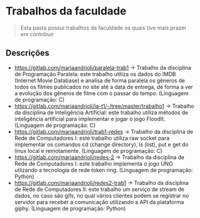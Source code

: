 # Trabalhos da faculdade
> Esta pasta possui trabalhos da faculdade os quais tive mais prazer em contribuir

## Descrições
- https://gitlab.com/mariaandrioli/paralela-trab1
    -> Trabalho da disciplina de Programação Paralela: este trabalho utiliza os dados do IMDB (Internet Movie Database) e analisa de forma paralela os gêneros de todos os filmes publicados no site até a data de entrega, de forma a ver a evolução dos gêneros de filme com o passar do tempo. (Linguagem de programação: C)
- https://gitlab.com/mariaandrioli/ia-t1/-/tree/master/trabalho1
    -> Trabalho da disciplina de Inteligência Artificial: este trabalho utiliza métodos de inteligência artificial para implementar e jogar o jogo FloodIt. (Linguagem de programação: C)
- https://gitlab.com/mariaandrioli/trab1-redes
    -> Trabalho da disciplina de Rede de Computadores I: este trabalho utiliza raw socket para implementar os comandos cd (change directory), ls (list), put e get do linux local e remotamente. (Linguagem de programação: C)
- https://gitlab.com/mariaandrioli/redes-2
    -> Trabalho da disciplina de Rede de Computadores I: este trabalho implementa o jogo UNO utlizando a tecnologia de rede token ring. (Linguagem de programação: Python)
- https://gitlab.com/mariaandrioli/redes2-trab1
    -> Trabalho da disciplina de Rede de Computadores II: este trabalho um serviço de stream de dados, no caso são gifs, no qual vários clientes podem se registrar no servidor para receber a comunicação utilizando a API da plataforma giphy. (Linguagem de programação: Python)